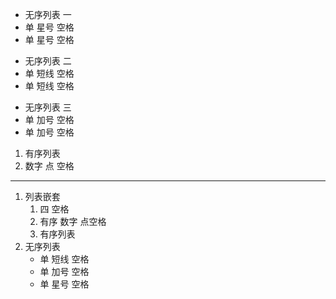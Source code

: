 * 无序列表 一
* 单 星号 空格
* 单 星号 空格

- 无序列表 二
- 单 短线 空格
- 单 短线 空格 

+ 无序列表 三
+ 单 加号 空格
+ 单 加号 空格

1. 有序列表
2. 数字 点 空格

- - -
1. 列表嵌套
    1. 四 空格
    2. 有序 数字 点空格
    3. 有序列表
2. 无序列表
    - 单 短线 空格
    + 单 加号 空格
    * 单 星号 空格